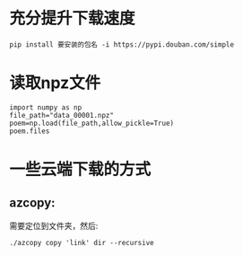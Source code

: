 # 充分提升下载速度
```
pip install 要安装的包名 -i https://pypi.douban.com/simple
```
# 读取npz文件
``` 
import numpy as np
file_path="data_00001.npz"
poem=np.load(file_path,allow_pickle=True)
poem.files
```
# 一些云端下载的方式
## azcopy:
需要定位到文件夹，然后:
```
./azcopy copy 'link' dir --recursive
```

